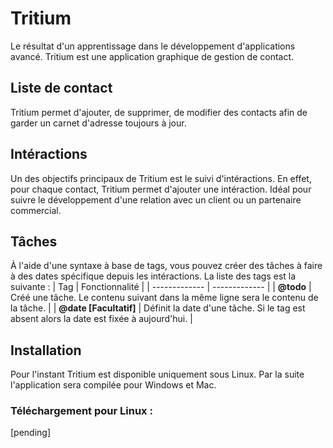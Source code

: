 # Tritium
Le résultat d'un apprentissage dans le développement d'applications avancé. Tritium est une application graphique de gestion de contact.
## Liste de contact
Tritium permet d'ajouter, de supprimer, de modifier des contacts afin de garder un carnet d'adresse toujours à jour.
## Intéractions
Un des objectifs principaux de Tritium est le suivi d'intéractions. En effet, pour chaque contact, Tritium permet d'ajouter une intéraction. Idéal pour suivre le développement d'une relation avec un client ou un partenaire commercial.
## Tâches
À l'aide d'une syntaxe à base de tags, vous pouvez créer des tâches à faire à des dates spécifique depuis les intéractions. La liste des tags est la suivante :
| Tag  | Fonctionnalité |
| ------------- | ------------- |
| **@todo**  | Créé une tâche. Le contenu suivant dans la même ligne sera le contenu de la tâche.  |
| **@date [Facultatif]**  | Définit la date d'une tâche. Si le tag est absent alors la date est fixée à aujourd'hui.  |
## Installation
Pour l'instant Tritium est disponible uniquement sous Linux. Par la suite l'application sera compilée pour Windows et Mac.
### Téléchargement pour Linux :
[pending]
